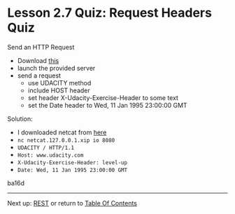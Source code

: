 # Lesson 2.7 Quiz: Request Headers Quiz

Send an HTTP Request

- Download [this](http://video.udacity-data.com.s3.amazonaws.com/topher/2016/June/575716a0_ud897-l2-request-headers-binary/ud897-l2-request-headers-binary.zip)
- launch the provided server
- send a request
    - use UDACITY method
    - include HOST header
    - set header X-Udacity-Exercise-Header to some text
    - set the Date header to Wed, 11 Jan 1995 23:00:00 GMT


Solution:
- I downloaded netcat from [here](https://eternallybored.org/misc/netcat/netcat-win32-1.12.zip)
- `nc netcat.127.0.0.1.xip io 8080`
- `UDACITY / HTTP/1.1`
- `Host: www.udacity.com`
- `X-Udacity-Exercise-Header: level-up`
- `Date: Wed, 11 Jan 1995 23:00:00 GMT`

ba16d

- - -
Next up: [REST](ND024_Part4_Lesson02_08.md) or return to [Table Of Contents](./ND024_TableOfContents.md)
